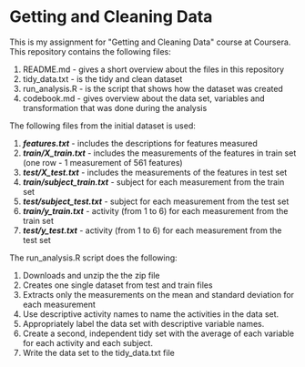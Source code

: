# Getting and Cleaning Data
This is my assignment for "Getting and Cleaning Data" course at Coursera.
This repository contains the following files:
1. README.md - gives a short overview about the files in this repository
2. tidy_data.txt - is the tidy and clean dataset
3. run_analysis.R - is the script that shows how the dataset was created
4. codebook.md - gives overview about the data set, variables and transformation that was done during the analysis

The following files from the initial dataset is used:
1. ***features.txt*** - includes the descriptions for features measured
2. ***train/X_train.txt*** - includes the measurements of the features in train set (one row - 1 measurement of 561 features)
3. ***test/X_test.txt*** - includes the measurements of the features in test set
4. ***train/subject_train.txt*** - subject for each measurement from the train set
5. ***test/subject_test.txt*** - subject for each measurement from the test set
6. ***train/y_train.txt*** - activity (from 1 to 6) for each measurement from the train set
7. ***test/y_test.txt*** - activity (from 1 to 6) for each measurement from the test set

The run_analysis.R script does the following:
1. Downloads and unzip the the zip file
2. Creates one single dataset from test and train files
3. Extracts only the measurements on the mean and standard deviation for each measurement
4. Use descriptive activity names to name the activities in the data set.
5. Appropriately label the data set with descriptive variable names.
6. Create a second, independent tidy set with the average of each variable for each activity and each subject.
7. Write the data set to the tidy_data.txt file

